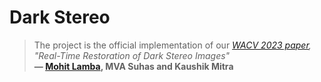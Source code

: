 # Dark Stereo
> The project is the official implementation of our *[WACV 2023 paper](), "Real-Time Restoration of Dark Stereo Images"*<br>  **&mdash; [Mohit Lamba](https://mohitlamba94.github.io/about-me/), MVA Suhas and Kaushik Mitra**
